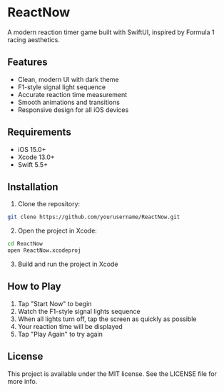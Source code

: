 # ReactNow

A modern reaction timer game built with SwiftUI, inspired by Formula 1 racing aesthetics.

## Features

- Clean, modern UI with dark theme
- F1-style signal light sequence
- Accurate reaction time measurement
- Smooth animations and transitions
- Responsive design for all iOS devices

## Requirements

- iOS 15.0+
- Xcode 13.0+
- Swift 5.5+

## Installation

1. Clone the repository:
```bash
git clone https://github.com/yourusername/ReactNow.git
```

2. Open the project in Xcode:
```bash
cd ReactNow
open ReactNow.xcodeproj
```

3. Build and run the project in Xcode

## How to Play

1. Tap "Start Now" to begin
2. Watch the F1-style signal lights sequence
3. When all lights turn off, tap the screen as quickly as possible
4. Your reaction time will be displayed
5. Tap "Play Again" to try again

## License

This project is available under the MIT license. See the LICENSE file for more info. 